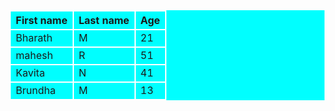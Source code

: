 <!DOCTYPE html>
<html>
<head>
	<meta charset="utf-8">
	<meta name="viewport" content="width=device-width, initial-scale=1">
	<title></title>
	<style>
		tr, td, th{
			 border: 2px solid white;
		}
	</style>
</head>
<body>
<table bgcolor="cyan" width="900px">
	<tr>
		<th>First name</th>
		<th>Last name</th>
		<th>Age</th>
	</tr>
	<tr>
		<td>Bharath</td>
		<td>M</td>
		<td>21</td>
	</tr>
	<tr>
		<td>mahesh</td>
		<td>R</td>
		<td>51</td>
	</tr>
	<tr>
		<td>Kavita</td>
		<td>N</td>
		<td>41</td>
	</tr>
	<tr>
		<td>Brundha</td>
		<td>M</td>
		<td>13</td>
	</tr>
</table>
</body>
</html>
